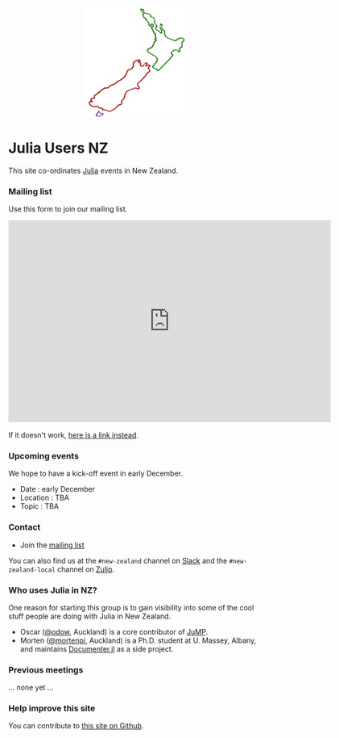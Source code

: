 <p align="center">
    <img src="julia-users-nz-logo.png" alt="logo" width="200px"/>
</p>

# Julia Users NZ

This site co-ordinates [Julia](https://julialang.org) events in New Zealand.

### Mailing list

Use this form to join our mailing list.

<iframe src="https://docs.google.com/forms/d/e/1FAIpQLSdh0j0NrZ3LyKeHf8PM0X3DrVnqMFrxzqEUNOuS09Ms5WH39w/viewform?embedded=true" width="640" height="400" frameborder="0" marginheight="0" marginwidth="0">Loading…</iframe>

If it doesn't work, [here is a link instead](https://forms.gle/tATgaAwgjjfP6Z5J7).

### Upcoming events

We hope to have a kick-off event in early December.


- Date     : early December
- Location : TBA
- Topic    : TBA

### Contact

- Join the [mailing list](https://forms.gle/tATgaAwgjjfP6Z5J7)

You can also find us at the `#new-zealand` channel on [Slack](http://julialang.slack.com)
and the `#new-zealand-local` channel on [Zulip](https://julialang.zulipchat.com/#narrow/stream/263467-new-zealand-local).

### Who uses Julia in NZ?

One reason for starting this group is to gain visibility into some of the cool
stuff people are doing with Julia in New Zealand.

- Oscar ([@odow](https://github.com/odow), Auckland) is a core contributor of
    [JuMP](https://jump.dev).
- Morten ([@mortenpi](https://github.com/mortenpi), Auckland) is a Ph.D. student
    at U. Massey, Albany, and maintains [Documenter.jl](https://github.com/JuliaDocs/Documenter.jl)
    as a side project.

### Previous meetings

... none yet ...

### Help improve this site

You can contribute to [this site on Github](https://github.com/julia-users-nz/julia-users-nz.github.io).
